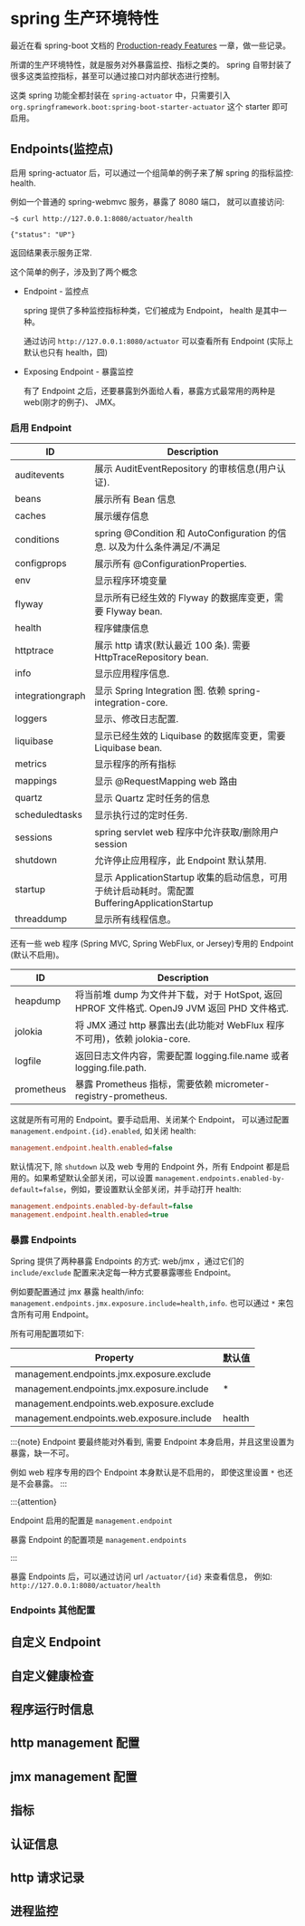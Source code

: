 # spring 生产环境特性

最近在看 spring-boot 文档的 [Production-ready Features](https://docs.spring.io/spring-boot/docs/current/reference/html/actuator.html#actuator) 一章，做一些记录。

所谓的生产环境特性，就是服务对外暴露监控、指标之类的。
spring 自带封装了很多这类监控指标，甚至可以通过接口对内部状态进行控制。

这类 spring 功能全都封装在 `spring-actuator` 中，只需要引入
`org.springframework.boot:spring-boot-starter-actuator` 这个 starter 即可启用。

## Endpoints(监控点)

启用 spring-actuator 后，可以通过一个组简单的例子来了解 spring 的指标监控: health.

例如一个普通的 spring-webmvc 服务，暴露了 8080 端口， 就可以直接访问:

```shell
~$ curl http://127.0.0.1:8080/actuator/health

{"status": "UP"}
```

返回结果表示服务正常.

这个简单的例子，涉及到了两个概念

- Endpoint - 监控点

  spring 提供了多种监控指标种类，它们被成为 Endpoint， health 是其中一种。

  通过访问 `http://127.0.0.1:8080/actuator` 可以查看所有 Endpoint (实际上默认也只有 health，囧)

- Exposing Endpoint - 暴露监控

  有了 Endpoint 之后，还要暴露到外面给人看，暴露方式最常用的两种是 web(刚才的例子)、 JMX。

### 启用 Endpoint

| ID               | Description                                                                                    |
| ---------------- | ---------------------------------------------------------------------------------------------- |
| auditevents      | 展示 AuditEventRepository 的审核信息(用户认证).                                                |
| beans            | 展示所有 Bean 信息                                                                             |
| caches           | 展示缓存信息                                                                                   |
| conditions       | spring @Condition 和 AutoConfiguration 的信息. 以及为什么条件满足/不满足                       |
| configprops      | 展示所有 @ConfigurationProperties.                                                             |
| env              | 显示程序环境变量                                                                               |
| flyway           | 显示所有已经生效的 Flyway 的数据库变更，需要 Flyway bean.                                      |
| health           | 程序健康信息                                                                                   |
| httptrace        | 展示 http 请求(默认最近 100 条). 需要 HttpTraceRepository bean.                                |
| info             | 显示应用程序信息.                                                                              |
| integrationgraph | 显示 Spring Integration 图. 依赖 spring-integration-core.                                      |
| loggers          | 显示、修改日志配置.                                                                            |
| liquibase        | 显示已经生效的 Liquibase 的数据库变更，需要 Liquibase bean.                                    |
| metrics          | 显示程序的所有指标                                                                             |
| mappings         | 显示 @RequestMapping web 路由                                                                  |
| quartz           | 显示 Quartz 定时任务的信息                                                                     |
| scheduledtasks   | 显示执行过的定时任务.                                                                          |
| sessions         | spring servlet web 程序中允许获取/删除用户 session                                             |
| shutdown         | 允许停止应用程序，此 Endpoint 默认禁用.                                                        |
| startup          | 显示 ApplicationStartup 收集的启动信息，可用于统计启动耗时。需配置 BufferingApplicationStartup |
| threaddump       | 显示所有线程信息。                                                                             |

还有一些 web 程序 (Spring MVC, Spring WebFlux, or Jersey)专用的 Endpoint (默认不启用)。

| ID         | Description                                                                                  |
| ---------- | -------------------------------------------------------------------------------------------- |
| heapdump   | 将当前堆 dump 为文件并下载，对于 HotSpot, 返回 HPROF 文件格式. OpenJ9 JVM 返回 PHD 文件格式. |
| jolokia    | 将 JMX 通过 http 暴露出去(此功能对 WebFlux 程序不可用)，依赖 jolokia-core.                   |
| logfile    | 返回日志文件内容，需要配置 logging.file.name 或者 logging.file.path.                         |
| prometheus | 暴露 Prometheus 指标，需要依赖 micrometer-registry-prometheus.                               |

这就是所有可用的 Endpoint。要手动启用、关闭某个 Endpoint，
可以通过配置 `management.endpoint.{id}.enabled`, 如关闭 health:

```ini
management.endpoint.health.enabled=false
```

默认情况下, 除 `shutdown` 以及 web 专用的 Endpoint 外，所有 Endpoint 都是启用的。如果希望默认全部关闭，可以设置
`management.endpoints.enabled-by-default=false`，例如，要设置默认全部关闭，并手动打开 health:

```ini
management.endpoints.enabled-by-default=false
management.endpoint.health.enabled=true
```

### 暴露 Endpoints

Spring 提供了两种暴露 Endpoints 的方式: web/jmx ，通过它们的 `include/exclude` 配置来决定每一种方式要暴露哪些 Endpoint。

例如要配置通过 jmx 暴露 health/info: `management.endpoints.jmx.exposure.include=health,info`.
也可以通过 `*` 来包含所有可用 Endpoint。

所有可用配置项如下:

| Property                                  | 默认值 |
| ----------------------------------------- | ------ |
| management.endpoints.jmx.exposure.exclude |
| management.endpoints.jmx.exposure.include | \*     |
| management.endpoints.web.exposure.exclude |
| management.endpoints.web.exposure.include | health |

:::{note}
Endpoint 要最终能对外看到, 需要 Endpoint 本身启用，并且这里设置为暴露，缺一不可。

例如 web 程序专用的四个 Endpoint 本身默认是不启用的，
即使这里设置 `*` 也还是不会暴露。
:::

:::{attention}

Endpoint 启用的配置是 `management.endpoint`

暴露 Endpoint 的配置项是 `management.endpoints`

:::

暴露 Endpoints 后，可以通过访问 url `/actuator/{id}` 来查看信息，
例如: `http://127.0.0.1:8080/actuator/health`

### Endpoints 其他配置

## 自定义 Endpoint

## 自定义健康检查

## 程序运行时信息

## http management 配置

## jmx management 配置

## 指标

## 认证信息

## http 请求记录

## 进程监控
